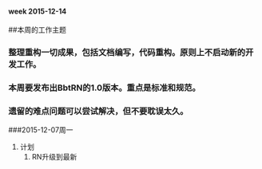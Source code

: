 #### week 2015-12-14

##本周的工作主题
### 整理重构一切成果，包括文档编写，代码重构。原则上不启动新的开发工作。
### 本周要发布出BbtRN的1.0版本。重点是标准和规范。
### 遗留的难点问题可以尝试解决，但不要耽误太久。


###2015-12-07周一
1. 计划
	1. RN升级到最新

 





